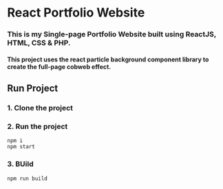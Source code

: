 # React Portfolio Website

### This is my Single-page Portfolio Website built using ReactJS, HTML, CSS & PHP.


#### This project uses the react particle background component library to create the full-page cobweb effect.

## Run Project
### 1. Clone the project

### 2. Run the project
```shell
npm i
npm start
```

### 3. BUild
```shell
npm run build
```
